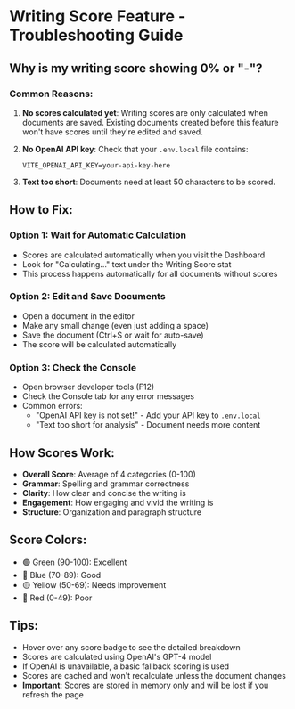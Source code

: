 # Writing Score Feature - Troubleshooting Guide

## Why is my writing score showing 0% or "-"?

### Common Reasons:

1. **No scores calculated yet**: Writing scores are only calculated when documents are saved. Existing documents created before this feature won't have scores until they're edited and saved.

2. **No OpenAI API key**: Check that your `.env.local` file contains:
   ```
   VITE_OPENAI_API_KEY=your-api-key-here
   ```

3. **Text too short**: Documents need at least 50 characters to be scored.

## How to Fix:

### Option 1: Wait for Automatic Calculation
- Scores are calculated automatically when you visit the Dashboard
- Look for "Calculating..." text under the Writing Score stat
- This process happens automatically for all documents without scores

### Option 2: Edit and Save Documents
- Open a document in the editor
- Make any small change (even just adding a space)
- Save the document (Ctrl+S or wait for auto-save)
- The score will be calculated automatically

### Option 3: Check the Console
- Open browser developer tools (F12)
- Check the Console tab for any error messages
- Common errors:
  - "OpenAI API key is not set!" - Add your API key to `.env.local`
  - "Text too short for analysis" - Document needs more content

## How Scores Work:

- **Overall Score**: Average of 4 categories (0-100)
- **Grammar**: Spelling and grammar correctness
- **Clarity**: How clear and concise the writing is
- **Engagement**: How engaging and vivid the writing is
- **Structure**: Organization and paragraph structure

## Score Colors:
- 🟢 Green (90-100): Excellent
- 🔵 Blue (70-89): Good
- 🟡 Yellow (50-69): Needs improvement
- 🔴 Red (0-49): Poor

## Tips:
- Hover over any score badge to see the detailed breakdown
- Scores are calculated using OpenAI's GPT-4 model
- If OpenAI is unavailable, a basic fallback scoring is used
- Scores are cached and won't recalculate unless the document changes
- **Important**: Scores are stored in memory only and will be lost if you refresh the page 